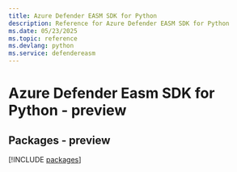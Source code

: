 ```yaml
---
title: Azure Defender EASM SDK for Python
description: Reference for Azure Defender EASM SDK for Python
ms.date: 05/23/2025
ms.topic: reference
ms.devlang: python
ms.service: defendereasm
---
```

# Azure Defender Easm SDK for Python - preview
## Packages - preview
[!INCLUDE [packages](defender-easm-index.md)]